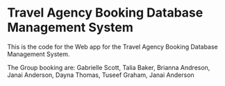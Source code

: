 # Travel Agency Booking  Database Management System

This is the code for the Web app for the Travel Agency Booking Database Management System.


The Group booking are: Gabrielle Scott, Talia Baker, Brianna Andreson, Janai Anderson, Dayna Thomas, Tuseef Graham, Janai Anderson
